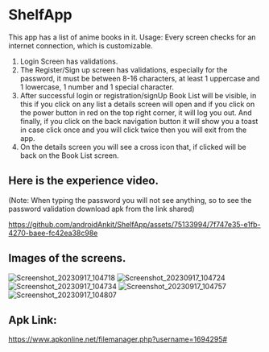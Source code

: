 # ShelfApp
This app has a list of anime books in it.
Usage:
Every screen checks for an internet connection, which is customizable.
1. Login Screen has validations.
2. The Register/Sign up screen has validations, especially for the password, it must be between 8-16 characters, at least 1 uppercase and 1 lowercase, 1 number and 1 special character.
3. After successful login or registration/signUp Book List will be visible, in this if you click on any list a details screen will open and if you click on the power button in red on the top right corner, it will log you out.
   And finally, if you click on the back navigation button it will show you a toast in case click once and you will click twice then you will exit from the app.
4. On the details screen you will see a cross icon that, if clicked will be back on the Book List screen.


## Here is the experience video.
(Note: When typing the password you will not see anything, so to see the password validation download apk from the link shared)

https://github.com/androidAnkit/ShelfApp/assets/75133994/7f747e35-e1fb-4270-baee-fc42ea38c98e

## Images of the screens.

![Screenshot_20230917_104718](https://github.com/androidAnkit/ShelfApp/assets/75133994/6201ab2c-ebbc-49e3-b8ea-772309440c92)
![Screenshot_20230917_104724](https://github.com/androidAnkit/ShelfApp/assets/75133994/a9f0469f-5ef8-4c3f-a0f1-fd5c1333784d)
![Screenshot_20230917_104734](https://github.com/androidAnkit/ShelfApp/assets/75133994/687c99b0-f7d3-4472-8d34-0a3397488090)
![Screenshot_20230917_104757](https://github.com/androidAnkit/ShelfApp/assets/75133994/93129414-516a-43c6-a0ce-fcadc8461b15)
![Screenshot_20230917_104807](https://github.com/androidAnkit/ShelfApp/assets/75133994/7cd50033-d2e1-427a-9c8f-48ad964294fd)

## Apk Link:
https://www.apkonline.net/filemanager.php?username=1694295#
